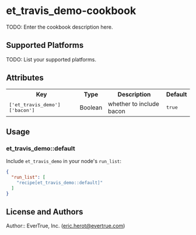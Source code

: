 # et_travis_demo-cookbook

TODO: Enter the cookbook description here.

## Supported Platforms

TODO: List your supported platforms.

## Attributes

<table>
  <tr>
    <th>Key</th>
    <th>Type</th>
    <th>Description</th>
    <th>Default</th>
  </tr>
  <tr>
    <td><tt>['et_travis_demo']['bacon']</tt></td>
    <td>Boolean</td>
    <td>whether to include bacon</td>
    <td><tt>true</tt></td>
  </tr>
</table>

## Usage

### et_travis_demo::default

Include `et_travis_demo` in your node's `run_list`:

```json
{
  "run_list": [
    "recipe[et_travis_demo::default]"
  ]
}
```

## License and Authors

Author:: EverTrue, Inc. (<eric.herot@evertrue.com>)

